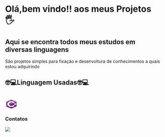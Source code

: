 <h1>Olá,bem vindo!! aos meus Projetos  🖐</h1> 
<h2>Aqui se encontra todos meus estudos em diversas linguagens</h2>

<p>São projetos simples para fixação e desenvoltura de conhecimentos a quais estou adquirindo</p>

<h2>🤓💻Linguagem Usadas🤓💻</h2>
<div style="display: inline_block"><br>

  <img align="center" alt="RN-Csharp" height="30" width="40" src="https://raw.githubusercontent.com/devicons/devicon/master/icons/csharp/csharp-original.svg">
 </div>
 
<h3>Contatos</h3>
<div> 
  <a href="https://instagram.com/rafaela.n.dev" target="_blank"><img src="https://img.shields.io/badge/-Instagram-%23E4405F?style=for-the-badge&logo=instagram&logoColor=white" target="_blank"></a>
 </div>
 
